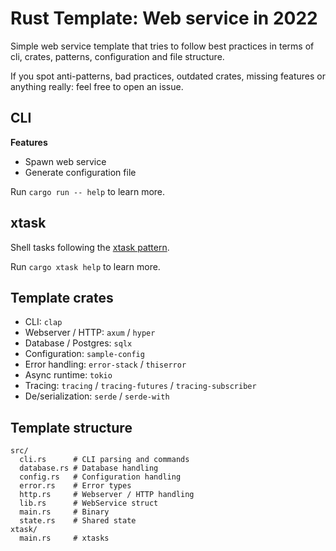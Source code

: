 # Rust Template: Web service in 2022

Simple web service template that tries to follow best practices in terms of cli, crates,
patterns, configuration and file structure.

If you spot anti-patterns, bad practices, outdated crates, missing features or anything really: feel free to open an issue.

## CLI

**Features**

- Spawn web service
- Generate configuration file

Run `cargo run -- help` to learn more.

## xtask

Shell tasks following the [xtask pattern](https://github.com/matklad/cargo-xtask).

Run `cargo xtask help` to learn more.

## Template crates

- CLI: `clap`
- Webserver / HTTP: `axum` / `hyper`
- Database / Postgres: `sqlx`
- Configuration: `sample-config`
- Error handling: `error-stack` / `thiserror`
- Async runtime: `tokio`
- Tracing: `tracing` / `tracing-futures` / `tracing-subscriber`
- De/serialization: `serde` / `serde-with`

## Template structure

```shell
src/
  cli.rs      # CLI parsing and commands
  database.rs # Database handling
  config.rs   # Configuration handling
  error.rs    # Error types
  http.rs     # Webserver / HTTP handling
  lib.rs      # WebService struct
  main.rs     # Binary
  state.rs    # Shared state
xtask/
  main.rs     # xtasks
```
